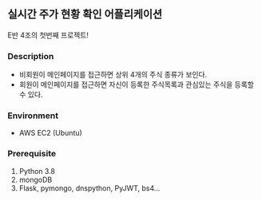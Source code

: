 ## 실시간 주가 현황 확인 어플리케이션

E반 4조의 첫번째 프로젝트!


### Description

- 비회원이 메인페이지를 접근하면 상위 4개의 주식 종류가 보인다.
- 회원이 메인페이지를 접근하면 자신이 등록한 주식목록과 관심있는 주식을 등록할 수 있다.

### Environment

- AWS EC2 (Ubuntu)

### Prerequisite

 1. Python 3.8
 2. mongoDB
 3. Flask, pymongo, dnspython, PyJWT, bs4...

  <!-- ### Usage -->


